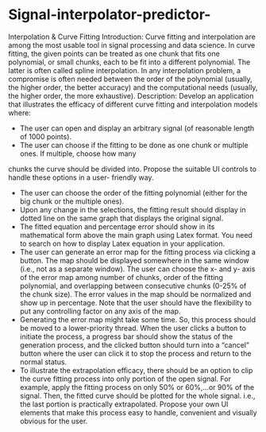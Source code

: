 # Signal-interpolator-predictor-

Interpolation & Curve Fitting
Introduction: Curve fitting and interpolation are among the most usable tool in signal processing and data science. In
curve fitting, the given points can be treated as one chunk that fits one polynomial, or small chunks, each to be fit into a
different polynomial. The latter is often called spline interpolation. In any interpolation problem, a compromise is often
needed between the order of the polynomial (usually, the higher order, the better accuracy) and the computational
needs (usually, the higher order, the more exhaustive).
Description: Develop an application that illustrates the efficacy of different curve fitting and interpolation models
where:
- The user can open and display an arbitrary signal (of reasonable length of 1000 points).
- The user can choose if the fitting to be done as one chunk or multiple ones. If multiple, choose how many

chunks the curve should be divided into. Propose the suitable UI controls to handle these options in a user-
friendly way.

- The user can choose the order of the fitting polynomial (either for the big chunk or the multiple ones).
- Upon any change in the selections, the fitting result should display in dotted line on the same graph that
displays the original signal.
- The fitted equation and percentage error should show in its mathematical form above the main graph using
Latex format. You need to search on how to display Latex equation in your application.
- The user can generate an error map for the fitting process via clicking a button. The map should be displayed
somewhere in the same window (i.e., not as a separate window). The user can choose the x- and y- axis of
the error map among number of chunks, order of the fitting polynomial, and overlapping between
consecutive chunks (0-25% of the chunk size). The error values in the map should be normalized and show
up in percentage. Note that the user should have the flexibility to put any controlling factor on any axis of
the map.
- Generating the error map might take some time. So, this process should be moved to a lower-priority
thread. When the user clicks a button to initiate the process, a progress bar should show the status of the
generation process, and the clicked button should turn into a “cancel” button where the user can click it to
stop the process and return to the normal status.
- To illustrate the extrapolation efficacy, there should be an option to clip the curve fitting process into only
portion of the open signal. For example, apply the fitting process on only 50% or 60%,...or 90% of the signal.
Then, the fitted curve should be plotted for the whole signal. i.e., the last portion is practically extrapolated.
Propose your own UI elements that make this process easy to handle, convenient and visually obvious for
the user.
